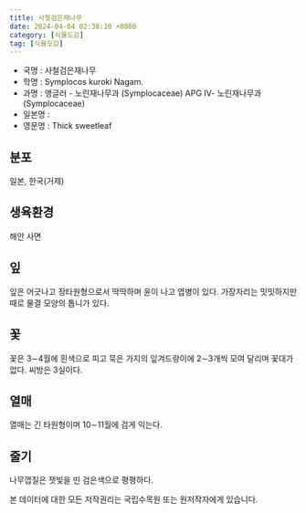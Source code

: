 ```yaml
---
title: 사철검은재나무
date: 2024-04-04 02:38:10 +0800
category: [식물도감]
tag: [식물도감]
---
```




- 국명 : 사철검은재나무
- 학명 : Symplocos kuroki Nagam.
- 과명 : 앵글러 - 노린재나무과 (Symplocaceae) APG Ⅳ- 노린재나무과 (Symplocaceae)
- 일본명 : 
- 영문명 : Thick sweetleaf


## 분포
일본, 한국(거제)
## 생육환경
해안 사면
## 잎
잎은 어긋나고 장타원형으로서 딱딱하며 윤이 나고 엽병이 있다. 가장자리는 밋밋하지만 때로 물결 모양의 톱니가 있다.
## 꽃
꽃은 3∼4월에 흰색으로 피고 묵은 가지의 잎겨드랑이에 2∼3개씩 모여 달리며 꽃대가 없다. 씨방은 3실이다.
## 열매
열매는 긴 타원형이며 10∼11월에 검게 익는다.
## 줄기
나무껍질은 잿빛을 띤 검은색으로 평평하다.






본 데이터에 대한 모든 저작권리는 국립수목원 또는 원저작자에게 있습니다.
